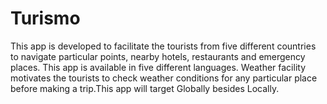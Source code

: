 # Turismo
This app is developed to facilitate the tourists from five different countries to navigate particular points, nearby hotels, restaurants and emergency places. This app is available in five different languages. Weather facility motivates the tourists to check weather conditions for any particular place before making a trip.This app will target Globally besides Locally.

